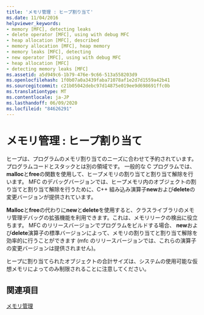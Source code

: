 ```yaml
---
title: 'メモリ管理 : ヒープ割り当て'
ms.date: 11/04/2016
helpviewer_keywords:
- memory [MFC], detecting leaks
- delete operator [MFC], using with debug MFC
- heap allocation [MFC], described
- memory allocation [MFC], heap memory
- memory leaks [MFC], detecting
- new operator [MFC], using with debug MFC
- heap allocation [MFC]
- detecting memory leaks [MFC]
ms.assetid: a5d949c6-1b79-476e-9c66-513a558203d9
ms.openlocfilehash: 1f0b07a0a3439faba71078af1e2d7d1559a42b41
ms.sourcegitcommit: c21b05042debc97d14875e019ee9d698691ffc0b
ms.translationtype: MT
ms.contentlocale: ja-JP
ms.lasthandoff: 06/09/2020
ms.locfileid: "84626291"
---
```

# <a name="memory-management-heap-allocation"></a>メモリ管理 : ヒープ割り当て

ヒープは、プログラムのメモリ割り当てのニーズに合わせて予約されています。 プログラムコードとスタックとは別の領域です。 一般的な C プログラムでは、 **malloc**と**free**の関数を使用して、ヒープメモリの割り当てと割り当て解除を行います。 MFC のデバッグバージョンでは、ヒープメモリ内のオブジェクトの割り当てと割り当て解除を行うために、C++ 組み込み演算子**new**および**delete**の変更バージョンが提供されています。

**Malloc**と**free**の代わりに**new**と**delete**を使用すると、クラスライブラリのメモリ管理デバッグの拡張機能を利用できます。これは、メモリリークの検出に役立ちます。 MFC のリリースバージョンでプログラムをビルドする場合、 **new**および**delete**演算子の標準バージョンによって、メモリの割り当てと割り当て解除を効率的に行うことができます (mfc のリリースバージョンでは、これらの演算子の変更バージョンは提供されません)。

ヒープに割り当てられたオブジェクトの合計サイズは、システムの使用可能な仮想メモリによってのみ制限されることに注意してください。

## <a name="see-also"></a>関連項目

[メモリ管理](memory-management.md)
